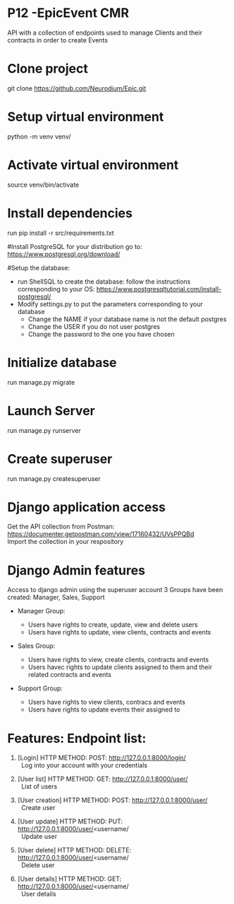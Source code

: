 # P12 -EpicEvent CMR
 API with a collection of endpoints used to manage Clients and their contracts in order to create Events

# Clone project
git clone https://github.com/Neurodium/Epic.git

# Setup virtual environment
python -m venv venv/

# Activate virtual environment
source venv/bin/activate

# Install dependencies
run pip install -r src/requirements.txt

#Install PostgreSQL for your distribution
go to: https://www.postgresql.org/download/

#Setup the database:
- run ShellSQL to create the database: follow the instructions corresponding to your OS: https://www.postgresqltutorial.com/install-postgresql/
- Modify settings.py to put the parameters corresponding to your database
  - Change the NAME if your database name is not the default postgres
  - Change the USER if you do not user postgres
  - Change the password to the one you have chosen

# Initialize database
 run manage.py migrate

# Launch Server
run manage.py runserver

# Create superuser
run manage.py createsuperuser

# Django application access
Get the API collection from Postman:  https://documenter.getpostman.com/view/17160432/UVsPPQBd<br>
Import the collection in your respository

# Django Admin features
Access to django admin using the superuser account
3 Groups have been created: Manager, Sales, Support

- Manager Group:
   - Users have rights to create, update, view and delete users
   - Users have rights to update, view clients, contracts and events

- Sales Group:
   - Users have rights to view, create clients, contracts and events
   - Users havec rights to update clients assigned to them and their related contracts and events

- Support Group:
   - Users have rights to view clients, contracs and events
   - Users have rights to update events their assigned to

# Features: Endpoint list:
1. [Login] HTTP METHOD: POST: http://127.0.0.1:8000/login/<br>
&nbsp;&nbsp;Log into your account with your credentials 
  
2. [User list] HTTP METHOD: GET: http://127.0.0.1:8000/user/<br>
&nbsp;&nbsp;List of users

3. [User creation] HTTP METHOD: POST: http://127.0.0.1:8000/user/<br>
&nbsp;&nbsp;Create user
  
4. [User update] HTTP METHOD: PUT: http://127.0.0.1:8000/user/<username/<br>
&nbsp;&nbsp;Update user

5. [User delete] HTTP METHOD: DELETE: http://127.0.0.1:8000/user/<username/<br>
&nbsp;&nbsp;Delete user

6. [User details] HTTP METHOD: GET: http://127.0.0.1:8000/user/<username/<br>
&nbsp;&nbsp;User details
  
